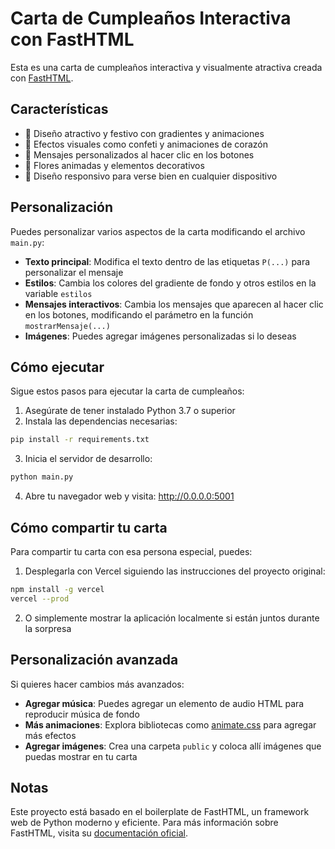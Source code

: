 # Carta de Cumpleaños Interactiva con FastHTML

Esta es una carta de cumpleaños interactiva y visualmente atractiva creada con [FastHTML](https://fastht.ml/).

## Características

- 🎂 Diseño atractivo y festivo con gradientes y animaciones
- 🎊 Efectos visuales como confeti y animaciones de corazón
- 💌 Mensajes personalizados al hacer clic en los botones
- 🌸 Flores animadas y elementos decorativos
- 🌈 Diseño responsivo para verse bien en cualquier dispositivo

## Personalización

Puedes personalizar varios aspectos de la carta modificando el archivo `main.py`:

- **Texto principal**: Modifica el texto dentro de las etiquetas `P(...)` para personalizar el mensaje
- **Estilos**: Cambia los colores del gradiente de fondo y otros estilos en la variable `estilos`
- **Mensajes interactivos**: Cambia los mensajes que aparecen al hacer clic en los botones, modificando el parámetro en la función `mostrarMensaje(...)`
- **Imágenes**: Puedes agregar imágenes personalizadas si lo deseas

## Cómo ejecutar

Sigue estos pasos para ejecutar la carta de cumpleaños:

1. Asegúrate de tener instalado Python 3.7 o superior
2. Instala las dependencias necesarias:

```bash
pip install -r requirements.txt
```

3. Inicia el servidor de desarrollo:

```bash
python main.py
```

4. Abre tu navegador web y visita: http://0.0.0.0:5001

## Cómo compartir tu carta

Para compartir tu carta con esa persona especial, puedes:

1. Desplegarla con Vercel siguiendo las instrucciones del proyecto original:

```bash
npm install -g vercel
vercel --prod
```

2. O simplemente mostrar la aplicación localmente si están juntos durante la sorpresa

## Personalización avanzada

Si quieres hacer cambios más avanzados:

- **Agregar música**: Puedes agregar un elemento de audio HTML para reproducir música de fondo
- **Más animaciones**: Explora bibliotecas como [animate.css](https://animate.style/) para agregar más efectos
- **Agregar imágenes**: Crea una carpeta `public` y coloca allí imágenes que puedas mostrar en tu carta

## Notas

Este proyecto está basado en el boilerplate de FastHTML, un framework web de Python moderno y eficiente. Para más información sobre FastHTML, visita su [documentación oficial](https://docs.fastht.ml/).
